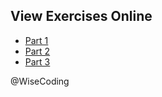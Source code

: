 ## View Exercises Online

- [Part 1](https://wisecoding.github.io/css-integration-mock-challenge/)
- [Part 2](https://wisecoding.github.io/css-integration-mock-challenge/)
- [Part 3](https://wisecoding.github.io/css-integration-mock-challenge/)


@WiseCoding


